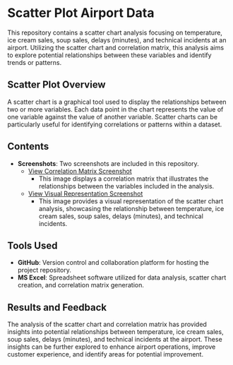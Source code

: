 # Scatter Plot Airport Data

This repository contains a scatter chart analysis focusing on temperature, ice cream sales, soup sales, delays (minutes), and technical incidents at an airport. Utilizing the scatter chart and correlation matrix, this analysis aims to explore potential relationships between these variables and identify trends or patterns.

## Scatter Plot Overview

A scatter chart is a graphical tool used to display the relationships between two or more variables. Each data point in the chart represents the value of one variable against the value of another variable. Scatter charts can be particularly useful for identifying correlations or patterns within a dataset.

## Contents

- **Screenshots**: Two screenshots are included in this repository.
  - [View Correlation Matrix Screenshot](https://github.com/Vanshika3114/Scatter-Chart-Airport-Data/blob/main/image_2024-02-15_14-05-29.png)
    - This image displays a correlation matrix that illustrates the relationships between the variables included in the analysis.
  - [View Visual Representation Screenshot](https://github.com/Vanshika3114/Scatter-Chart-Airport-Data/blob/main/image_2024-02-15_14-06-08.png)
    - This image provides a visual representation of the scatter chart analysis, showcasing the relationship between temperature, ice cream sales, soup sales, delays (minutes), and technical incidents.

## Tools Used

- **GitHub**: Version control and collaboration platform for hosting the project repository.
- **MS Excel**: Spreadsheet software utilized for data analysis, scatter chart creation, and correlation matrix generation.

## Results and Feedback

The analysis of the scatter chart and correlation matrix has provided insights into potential relationships between temperature, ice cream sales, soup sales, delays (minutes), and technical incidents at the airport. These insights can be further explored to enhance airport operations, improve customer experience, and identify areas for potential improvement.

